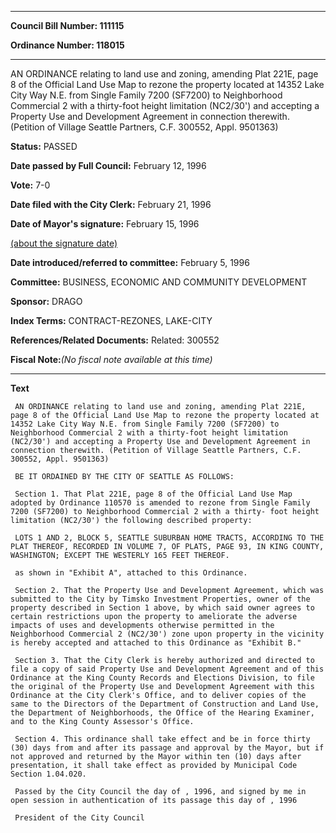 

********

**Council Bill Number: 111115**
   
**Ordinance Number: 118015**
********

 AN ORDINANCE relating to land use and zoning, amending Plat 221E, page 8 of the Official Land Use Map to rezone the property located at 14352 Lake City Way N.E. from Single Family 7200 (SF7200) to Neighborhood Commercial 2 with a thirty-foot height limitation (NC2/30') and accepting a Property Use and Development Agreement in connection therewith. (Petition of Village Seattle Partners, C.F. 300552, Appl. 9501363)

**Status:** PASSED
   
**Date passed by Full Council:** February 12, 1996
   
**Vote:** 7-0
   
**Date filed with the City Clerk:** February 21, 1996
   
**Date of Mayor's signature:** February 15, 1996
   
[(about the signature date)](/~public/approvaldate.htm)
   
   
   
**Date introduced/referred to committee:** February 5, 1996
   
**Committee:** BUSINESS, ECONOMIC AND COMMUNITY DEVELOPMENT
   
**Sponsor:** DRAGO
   
   
**Index Terms:** CONTRACT-REZONES, LAKE-CITY

**References/Related Documents:** Related: 300552

**Fiscal Note:**_(No fiscal note available at this time)_

********

**Text**
   
```
 AN ORDINANCE relating to land use and zoning, amending Plat 221E, page 8 of the Official Land Use Map to rezone the property located at 14352 Lake City Way N.E. from Single Family 7200 (SF7200) to Neighborhood Commercial 2 with a thirty-foot height limitation (NC2/30') and accepting a Property Use and Development Agreement in connection therewith. (Petition of Village Seattle Partners, C.F. 300552, Appl. 9501363)

 BE IT ORDAINED BY THE CITY OF SEATTLE AS FOLLOWS:

 Section 1. That Plat 221E, page 8 of the Official Land Use Map adopted by Ordinance 110570 is amended to rezone from Single Family 7200 (SF7200) to Neighborhood Commercial 2 with a thirty- foot height limitation (NC2/30') the following described property:

 LOTS 1 AND 2, BLOCK 5, SEATTLE SUBURBAN HOME TRACTS, ACCORDING TO THE PLAT THEREOF, RECORDED IN VOLUME 7, OF PLATS, PAGE 93, IN KING COUNTY, WASHINGTON; EXCEPT THE WESTERLY 165 FEET THEREOF.

 as shown in "Exhibit A", attached to this Ordinance.

 Section 2. That the Property Use and Development Agreement, which was submitted to the City by Timsko Investment Properties, owner of the property described in Section 1 above, by which said owner agrees to certain restrictions upon the property to ameliorate the adverse impacts of uses and developments otherwise permitted in the Neighborhood Commercial 2 (NC2/30') zone upon property in the vicinity is hereby accepted and attached to this Ordinance as "Exhibit B."

 Section 3. That the City Clerk is hereby authorized and directed to file a copy of said Property Use and Development Agreement and of this Ordinance at the King County Records and Elections Division, to file the original of the Property Use and Development Agreement with this Ordinance at the City Clerk's Office, and to deliver copies of the same to the Directors of the Department of Construction and Land Use, the Department of Neighborhoods, the Office of the Hearing Examiner, and to the King County Assessor's Office.

 Section 4. This ordinance shall take effect and be in force thirty (30) days from and after its passage and approval by the Mayor, but if not approved and returned by the Mayor within ten (10) days after presentation, it shall take effect as provided by Municipal Code Section 1.04.020.

 Passed by the City Council the day of , 1996, and signed by me in open session in authentication of its passage this day of , 1996

 President of the City Council

```

